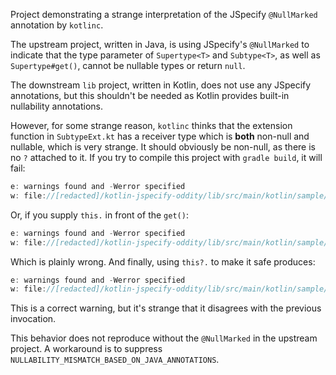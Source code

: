Project demonstrating a strange interpretation of the JSpecify `@NullMarked` annotation by `kotlinc`.

The upstream project, written in Java, is using JSpecify's `@NullMarked` to indicate that the type parameter of
`Supertype<T>` and `Subtype<T>`, as well as `Supertype#get()`, cannot be nullable types or return `null`.

The downstream `lib` project, written in Kotlin, does not use any JSpecify annotations, but this shouldn't be needed
as Kotlin provides built-in nullability annotations.

However, for some strange reason, `kotlinc` thinks that the extension function in `SubtypeExt.kt` has a receiver type
which is **both** non-null and nullable, which is very strange. It should obviously be non-null, as there is no `?`
attached to it. If you try to compile this project with `gradle build`, it will fail:
```kotlin
e: warnings found and -Werror specified
w: file://[redacted]/kotlin-jspecify-oddity/lib/src/main/kotlin/sample/jspecify/oddity/different/SubtypeExt.kt:3:71 Type mismatch: inferred type is Subtype<CapturedType(out T)> but Supertype<out Nothing> was expected
```
Or, if you supply `this.` in front of the `get()`:
```kotlin
e: warnings found and -Werror specified
w: file://[redacted]/kotlin-jspecify-oddity/lib/src/main/kotlin/sample/jspecify/oddity/different/SubtypeExt.kt:5:71 Unsafe use of a nullable receiver of type Subtype<CapturedType(out T)>
```
Which is plainly wrong. And finally, using `this?.` to make it safe produces:
```kotlin
e: warnings found and -Werror specified
w: file://[redacted]/kotlin-jspecify-oddity/lib/src/main/kotlin/sample/jspecify/oddity/different/SubtypeExt.kt:5:75 Unnecessary safe call on a non-null receiver of type Subtype<out T>
```
This is a correct warning, but it's strange that it disagrees with the previous invocation.

This behavior does not reproduce without the `@NullMarked` in the upstream project. A workaround is to suppress
`NULLABILITY_MISMATCH_BASED_ON_JAVA_ANNOTATIONS`.
